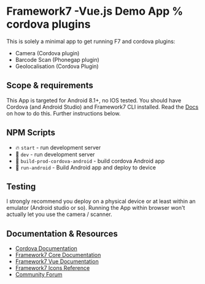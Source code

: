# Framework7 -Vue.js Demo App % cordova plugins

This is solely a minimal app to get running F7 and cordova plugins:

* Camera (Cordova plugin)
* Barcode Scan (Phonegap plugin)
* Geolocalisation (Cordova Plugin)

## Scope & requirements

This App is targeted for Android 8.1+, no IOS tested.
You should have Cordova (and Android Studio) and Framework7 CLI installed.
Read the [Docs](https://framework7.io/cli/installation.html) on how to do this. Further instructions below.

## NPM Scripts

* 🔥 `start` - run development server
* 🔧 `dev` - run development server
* 📱 `build-prod-cordova-android` - build cordova Android app
* 📱 `run-android` -  Build Android app and deploy to device

## Testing

I strongly recommend you deploy on a physical device or at least within an emulator (Android studio or so).
Running the App within browser won't actually let you use the camera / scanner.

## Documentation & Resources

* [Cordova Documentation](https://cordova.apache.org/docs/en/latest/)
* [Framework7 Core Documentation](https://framework7.io/docs/)
* [Framework7 Vue Documentation](https://framework7.io/vue/)
* [Framework7 Icons Reference](https://framework7.io/icons/)
* [Community Forum](https://forum.framework7.io)
